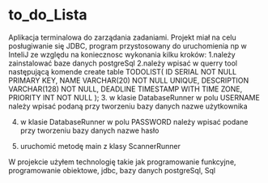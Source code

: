 # to_do_Lista
Aplikacja terminalowa do zarządania zadaniami. Projekt miał na celu posługiwanie się JDBC, program przystosowany do uruchomienia np w InteliJ ze względu na koniecznosc wykonania kilku kroków:
1.należy zainstalować baze danych postgreSql 
2.należy wpisać w querry tool następującą komende
create table TODOLIST(
	ID SERIAL NOT NULL PRIMARY KEY,
	NAME VARCHAR(20) NOT NULL UNIQUE,
	DESCRIPTION VARCHAR(128) NOT NULL,
	DEADLINE  TIMESTAMP WITH TIME ZONE,
	PRIORITY INT NOT NULL
);
3. w klasie DatabaseRunner w polu USERNAME należy wpisać podaną przy tworzeniu bazy danych nazwe użytkownika

4. w klasie DatabaseRunner w polu PASSWORD należy wpisać podane przy tworzeniu bazy danych nazwe hasło

5. uruchomić metodę main z klasy ScannerRunner

W projekcie użyłem technologię takie jak programowanie funkcyjne, programowanie obiektowe, jdbc, bazy danych postgreSql, Sql
